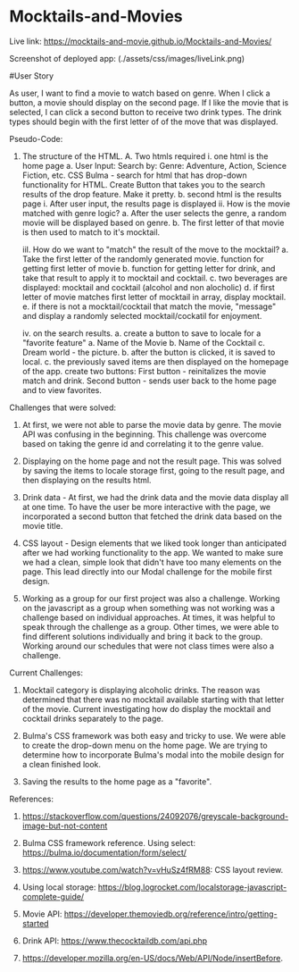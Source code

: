 # Mocktails-and-Movies

Live link: https://mocktails-and-movie.github.io/Mocktails-and-Movies/

Screenshot of deployed app: (./assets/css/images/liveLink.png)

#User Story

As user, I want to find a movie to watch based on genre.
When I click a button, a movie should display on the second page.
If I like the movie that is selected,
I can click a second button to receive two drink types.
The drink types should begin with the first letter of of the move that was displayed.

Pseudo-Code:

1. The structure of the HTML.
   A. Two htmls required
   i. one html is the home page
   a. User Input:
   Search by: Genre: Adventure, Action, Science Fiction, etc.
   CSS Bulma - search for html that has drop-down functionality for HTML.
   Create Button that takes you to the search results of the drop feature.
   Make it pretty.
   b. second html is the results page
   i. After user input, the results page is displayed
   ii. How is the movie matched with genre logic?
   a. After the user selects the genre, a random movie will be displayed based on genre.
   b. The first letter of that movie is then used to match to it's mocktail.

   iiI. How do we want to "match" the result of the move to the mocktail?
   a. Take the first letter of the randomly generated movie. function for getting first letter of movie
   b. function for getting letter for drink, and take that result to apply it to mocktail and cocktail.
   c. two beverages are displayed: mocktail and cocktail (alcohol and non alocholic)
   d. if first letter of movie matches first letter of mocktail in array, display mocktail.
   e. if there is not a mocktail/cocktail that match the movie, "message" and display a randomly selected mocktail/cockatil for enjoyment.

   iv. on the search results.
   a. create a button to save to locale for a "favorite feature"
   a. Name of the Movie
   b. Name of the Cocktail
   c. Dream world - the picture.
   b. after the button is clicked, it is saved to local.
   c. the previously saved items are then displayed on the homepage of the app.
   create two buttons:
   First button - reinitalizes the movie match and drink.
   Second button - sends user back to the home page and to view favorites.

Challenges that were solved:

1. At first, we were not able to parse the movie data by genre. The movie API was confusing in the beginning. This challenge was overcome based on taking the genre id and correlating it to the genre value.

2. Displaying on the home page and not the result page. This was solved by saving the items to locale storage first, going to the result page, and then displaying on the results html.

3. Drink data - At first, we had the drink data and the movie data display all at one time. To have the user be more interactive with the page, we incorporated a second button that fetched the drink data based on the movie title.

4. CSS layout - Design elements that we liked took longer than anticipated after we had working functionality to the app. We wanted to make sure we had a clean, simple look that didn't have too many elements on the page. This lead directly into our Modal challenge for the mobile first design.

5. Working as a group for our first project was also a challenge. Working on the javascript as a group when something was not working was a challenge based on individual approaches. At times, it was helpful to speak through the challenge as a group. Other times, we were able to find different solutions individually and bring it back to the group. Working around our schedules that were not class times were also a challenge.

Current Challenges:

1. Mocktail category is displaying alcoholic drinks. The reason was determined that there was no mocktail available starting with that letter of the movie. Current investigating how do display the mocktail and cocktail drinks separately to the page.

2. Bulma's CSS framework was both easy and tricky to use. We were able to create the drop-down menu on the home page. We are trying to determine how to incorporate Bulma's modal into the mobile design for a clean finished look.

3. Saving the results to the home page as a "favorite".

References:

1. https://stackoverflow.com/questions/24092076/greyscale-background-image-but-not-content

2. Bulma CSS framework reference. Using select: https://bulma.io/documentation/form/select/

3. https://www.youtube.com/watch?v=vHuSz4fRM88: CSS layout review.

4. Using local storage: https://blog.logrocket.com/localstorage-javascript-complete-guide/

5. Movie API: https://developer.themoviedb.org/reference/intro/getting-started

6. Drink API: https://www.thecocktaildb.com/api.php

7. https://developer.mozilla.org/en-US/docs/Web/API/Node/insertBefore. 